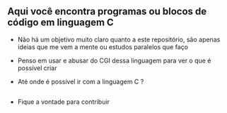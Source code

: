 ## Aqui você encontra programas ou blocos de código em linguagem C

- Não há um objetivo muito claro quanto a este repositório, são apenas ideias que me vem a mente ou estudos paralelos que faço

- Penso em usar e abusar do CGI dessa linguagem para ver o que é possível criar

- Até onde é possível ir com a linguagem C ?

##

- Fique a vontade para contribuir
